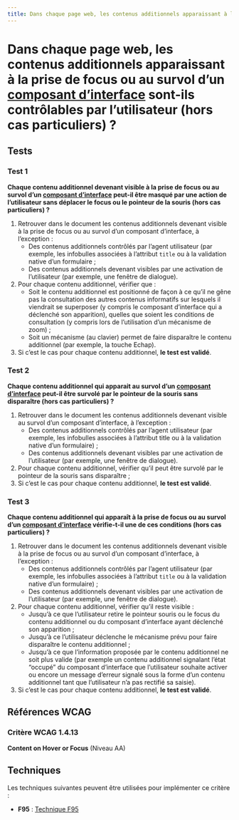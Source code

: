 ```yaml
---
title: Dans chaque page web, les contenus additionnels apparaissant à la prise de focus ou au survol d’un [composant d’interface](/rgaa/glossaire/composant-d-interface) sont-ils contrôlables par l’utilisateur (hors cas particuliers) ?
---
```


# Dans chaque page web, les contenus additionnels apparaissant à la prise de focus ou au survol d’un [composant d’interface](/rgaa/glossaire/composant-d-interface) sont-ils contrôlables par l’utilisateur (hors cas particuliers) ?



## Tests

### Test 1

**Chaque contenu additionnel devenant visible à la prise de focus ou au survol d’un [composant d’interface](/rgaa/glossaire/composant-d-interface) peut-il être masqué par une action de l’utilisateur sans déplacer le focus ou le pointeur de la souris (hors cas particuliers) ?**

1. Retrouver dans le document les contenus additionnels devenant visible à la prise de focus ou au survol d’un composant d’interface, à l’exception :
   - Des contenus additionnels contrôlés par l’agent utilisateur (par exemple, les infobulles associées à l’attribut `title` ou à la validation native d’un formulaire ;
   - Des contenus additionnels devenant visibles par une activation de l’utilisateur (par exemple, une fenêtre de dialogue).
2. Pour chaque contenu additionnel, vérifier que :
   - Soit le contenu additionnel est positionné de façon à ce qu’il ne gêne pas la consultation des autres contenus informatifs sur lesquels il viendrait se superposer (y compris le composant d’interface qui a déclenché son apparition), quelles que soient les conditions de consultation (y compris lors de l’utilisation d’un mécanisme de zoom) ;
   - Soit un mécanisme (au clavier) permet de faire disparaître le contenu additionnel (par exemple, la touche Echap).
3. Si c’est le cas pour chaque contenu additionnel, **le test est validé**.

### Test 2

**Chaque contenu additionnel qui apparait au survol d’un [composant d’interface](/rgaa/glossaire/composant-d-interface) peut-il être survolé par le pointeur de la souris sans disparaître (hors cas particuliers) ?**

1. Retrouver dans le document les contenus additionnels devenant visible au survol d’un composant d’interface, à l’exception :
   - Des contenus additionnels contrôlés par l’agent utilisateur (par exemple, les infobulles associées à l’attribut title ou à la validation native d’un formulaire) ;
   - Des contenus additionnels devenant visibles par une activation de l’utilisateur (par exemple, une fenêtre de dialogue).
2. Pour chaque contenu additionnel, vérifier qu’il peut être survolé par le pointeur de la souris sans disparaître ;
3. Si c’est le cas pour chaque contenu additionnel, **le test est validé**.

### Test 3

**Chaque contenu additionnel qui apparaît à la prise de focus ou au survol d’un [composant d’interface](/rgaa/glossaire/composant-d-interface) vérifie-t-il une de ces conditions (hors cas particuliers) ?**

1. Retrouver dans le document les contenus additionnels devenant visible à la prise de focus ou au survol d’un composant d’interface, à l’exception :
   - Des contenus additionnels contrôlés par l’agent utilisateur (par exemple, les infobulles associées à l’attribut `title` ou à la validation native d’un formulaire) ;
   - Des contenus additionnels devenant visibles par une activation de l’utilisateur (par exemple, une fenêtre de dialogue).
2. Pour chaque contenu additionnel, vérifier qu’il reste visible :
   - Jusqu’à ce que l’utilisateur retire le pointeur souris ou le focus du contenu additionnel ou du composant d’interface ayant déclenché son apparition ;
   - Jusqu’à ce l’utilisateur déclenche le mécanisme prévu pour faire disparaître le contenu additionnel ;
   - Jusqu’à ce que l’information proposée par le contenu additionnel ne soit plus valide (par exemple un contenu additionnel signalant l’état “occupé” du composant d’interface que l’utilisateur souhaite activer ou encore un message d’erreur signalé sous la forme d’un contenu additionnel tant que l’utilisateur n’a pas rectifié sa saisie).
3. Si c’est le cas pour chaque contenu additionnel, **le test est validé**.



## Références WCAG

### Critère WCAG 1.4.13

**Content on Hover or Focus** (Niveau AA)



## Techniques

Les techniques suivantes peuvent être utilisées pour implémenter ce critère :

- **F95** : [Technique F95](https://www.w3.org/WAI/WCAG21/Techniques/html/F95)
